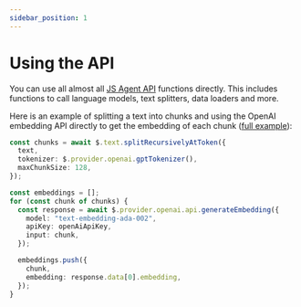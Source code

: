 ```yaml
---
sidebar_position: 1
---
```


# Using the API

You can use all almost all [JS Agent API](/api/modules) functions directly. This includes functions to call language models, text splitters, data loaders and more.

Here is an example of splitting a text into chunks and using the OpenAI embedding API directly to get the embedding of each chunk ([full example](https://github.com/lgrammel/js-agent/tree/main/examples/split-and-embed-text)):

```typescript
const chunks = await $.text.splitRecursivelyAtToken({
  text,
  tokenizer: $.provider.openai.gptTokenizer(),
  maxChunkSize: 128,
});

const embeddings = [];
for (const chunk of chunks) {
  const response = await $.provider.openai.api.generateEmbedding({
    model: "text-embedding-ada-002",
    apiKey: openAiApiKey,
    input: chunk,
  });

  embeddings.push({
    chunk,
    embedding: response.data[0].embedding,
  });
}
```
